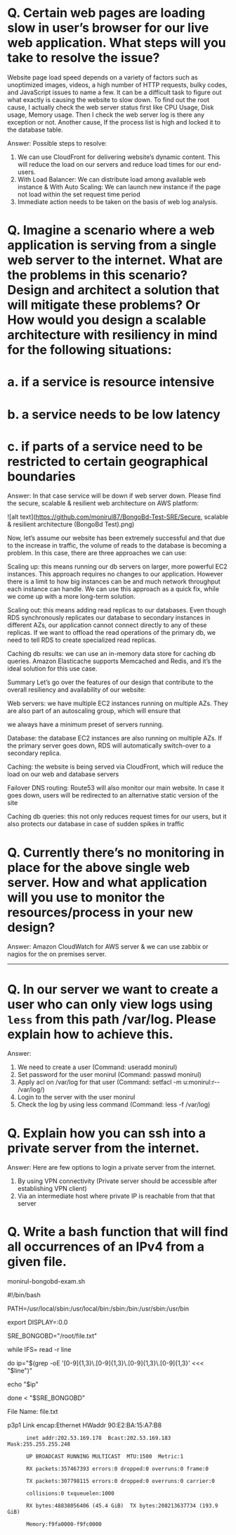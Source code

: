 # Q. Certain web pages are loading slow in user’s browser for our live web application. What steps will you take to resolve the issue?

Website page load speed depends on a variety of factors such as unoptimized images, videos, a high number of HTTP requests, bulky codes, and JavaScript issues to name a few.
It can be a difficult task to figure out what exactly is causing the website to slow down. To find out the root cause, I actually check the web server status first like CPU Usage, Disk usage, Memory usage. Then I check the web server log is there any exception or not. Another cause, If the process list is high and locked it to the  database table.

Answer: Possible steps to resolve: 

1.	We can use CloudFront for delivering website’s dynamic content. This will reduce the load on our servers and reduce load times for our end-users.
2.	With Load Balancer: We can distribute load among available web instance & With Auto Scaling: We can launch new instance if the page not load within the set request time period
3.	Immediate action needs to be taken on the basis of web log analysis.


# Q. Imagine a scenario where a web application is serving from a single web server to the internet. What are the problems in this scenario? Design and architect a solution that will mitigate these problems? Or How would you design a scalable architecture with resiliency in mind for the following situations:

# a. if a service is resource intensive
# b. a service needs to be low latency
# c. if parts of a service need to be restricted to certain geographical boundaries

Answer: In that case service will be down if web server down. 
Please find the secure, scalable & resilient web architecture on AWS platform:

![alt text](https://github.com/monirul87/BongoBd-Test-SRE/Secure, scalable & resilient architecture (BongoBd Test).png)

Now, let’s assume our website has been extremely successful and that due to the increase in traffic, the volume of reads to the database is becoming a problem. In this case, there are three approaches we can use:

Scaling up: this means running our db servers on larger, more powerful EC2 instances. 
This approach requires no changes to our application. However there is a limit to how big instances can be and much network throughput each instance can handle. We can use this approach as a quick fix, while we come up with a more long-term solution.

Scaling out: this means adding read replicas to our databases. Even though RDS synchronously replicates our database to secondary instances in different AZs, our application cannot connect directly to any of these replicas. If we want to offload the read operations of the primary db, we need to tell RDS to create specialized read replicas.

Caching db results: we can use an in-memory data store for caching db queries. Amazon Elasticache supports Memcached and Redis, and it’s the ideal solution for this use case.

Summary
Let’s go over the features of our design that contribute to the overall resiliency and availability of our website:

Web servers: we have multiple EC2 instances running on multiple AZs. They are also part of an autoscaling group, which will ensure that 

we always have a minimum preset of servers running.

Database: the database EC2 instances are also running on multiple AZs. If the primary server goes down, RDS will automatically switch-over to a secondary replica.

Caching: the website is being served via CloudFront, which will reduce the load on our web and database servers

Failover DNS routing: Route53 will also monitor our main website. In case it goes down, users will be redirected to an alternative static version of the site

Caching db queries: this not only reduces request times for our users, but it also protects our database in case of sudden spikes in traffic

# Q. Currently there’s no monitoring in place for the above single web server. How and what application will you use to monitor the resources/process in your new design?

Answer: Amazon CloudWatch for AWS server & we can use zabbix or nagios for the on premises server.

----
# Q. In our server we want to create a user who can only view logs using `less` from this path /var/log. Please explain how to achieve this.

Answer:
1.	We need to create a user (Command: useradd monirul)
2.	Set password for the user monirul (Command: passwd monirul)
3.	Apply acl on /var/log for that user (Command: setfacl -m u:monirul:r-- /var/log/)
4.	Login to the server with the user monirul
5.	Check the log by using less command (Command: less -f /var/log)


# Q. Explain how you can ssh into a private server from the internet.
Answer:
Here are few options to login a private server from the internet. 
1.	By using VPN connectivity (Private server should be accessible after establishing VPN client)
2.	Via an intermediate host where private IP is reachable from that that server 


# Q. Write a bash function that will find all occurrences of an IPv4 from a given file.

monirul-bongobd-exam.sh

#!/bin/bash

PATH=/usr/local/sbin:/usr/local/bin:/sbin:/bin:/usr/sbin:/usr/bin

export DISPLAY=:0.0

SRE_BONGOBD="/root/file.txt"

while IFS= read -r line

do
   ip="$(grep -oE '[0-9]{1,3}\.[0-9]{1,3}\.[0-9]{1,3}\.[0-9]{1,3}' <<< "$line")"
   
  echo "$ip"
  
done < "$SRE_BONGOBD"



File Name: file.txt 

p3p1      Link encap:Ethernet  HWaddr 90:E2:BA:15:A7:B8  

          inet addr:202.53.169.178  Bcast:202.53.169.183  Mask:255.255.255.248
          
          UP BROADCAST RUNNING MULTICAST  MTU:1500  Metric:1
          
          RX packets:357467393 errors:0 dropped:0 overruns:0 frame:0
          
          TX packets:307798115 errors:0 dropped:0 overruns:0 carrier:0
          
          collisions:0 txqueuelen:1000 
          
          RX bytes:48838056406 (45.4 GiB)  TX bytes:208213637734 (193.9 GiB)
          
          Memory:f9fa0000-f9fc0000

